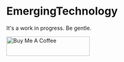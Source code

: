 # EmergingTechnology
It's a work in progress. Be gentle.




<a href="https://www.buymeacoffee.com/6KXahpF" target="_blank"><img src="https://cdn.buymeacoffee.com/buttons/default-orange.png" alt="Buy Me A Coffee" style="height: 51px !important;width: 217px !important;" ></a>
